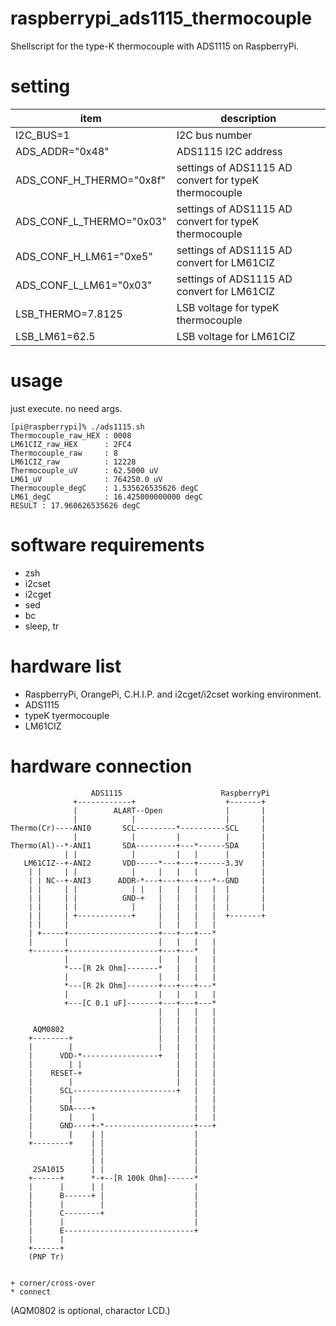 # raspberrypi_ads1115_thermocouple
Shellscript for the type-K thermocouple with ADS1115 on RaspberryPi.

# setting
|item|description|
|---|---|
|I2C_BUS=1|I2C bus number|
|ADS_ADDR="0x48"|ADS1115 I2C address|
|ADS_CONF_H_THERMO="0x8f"|settings of ADS1115 AD convert for typeK thermocouple|
|ADS_CONF_L_THERMO="0x03"|settings of ADS1115 AD convert for typeK thermocouple|
|ADS_CONF_H_LM61="0xe5"|settings of ADS1115 AD convert for LM61CIZ|
|ADS_CONF_L_LM61="0x03"|settings of ADS1115 AD convert for LM61CIZ|
|LSB_THERMO=7.8125|LSB voltage for typeK thermocouple|
|LSB_LM61=62.5|LSB voltage for LM61CIZ|

# usage
just execute. no need args.

    [pi@raspberrypi]% ./ads1115.sh
    Thermocouple_raw_HEX : 0008
    LM61CIZ_raw_HEX      : 2FC4
    Thermocouple_raw     : 8
    LM61CIZ_raw          : 12228
    Thermocouple_uV      : 62.5000 uV
    LM61_uV              : 764250.0 uV
    Thermocouple_degC    : 1.535626535626 degC
    LM61_degC            : 16.425000000000 degC
    RESULT : 17.960626535626 degC

# software requirements
* zsh
* i2cset
* i2cget
* sed
* bc
* sleep, tr

# hardware list
* RaspberryPi, OrangePi, C.H.I.P. and i2cget/i2cset working environment.
* ADS1115
* typeK tyermocouple
* LM61CIZ

# hardware connection
                      ADS1115                      RaspberryPi
                  +------------+                    +-------+
                  |        ALART--Open              |       |
                  |            |                    |       |
    Thermo(Cr)----ANI0       SCL---------*----------SCL     |
                  |            |         |          |       |
    Thermo(Al)--*-ANI1       SDA---------+---*------SDA     |
                | |            |         |   |      |       |
       LM61CIZ--+-ANI2       VDD-----*---+---+------3.3V    |
        | |     | |            |     |   |   |      |       |
        | | NC--+-ANI3      ADDR-*---+---+---+---*--GND     |
        | |     | |            | |   |   |   |   |  |       |
        | |     | |          GND-+   |   |   |   |  |       |
        | |     | |            |     |   |   |   |  |       |
        | |     | +------------+     |   |   |   |  +-------+
        | |     |                    |   |   |   |
        | +-----+--------------------+---+---+---*
        |       |                    |   |   |   |
        +-------+--------------------+---+---*   |
                |                    |   |   |   |
                *---[R 2k Ohm]-------*   |   |   |
                |                    |   |   |   |
                *---[R 2k Ohm]-------+---+---+---*
                |                    |   |   |   |
                +---[C 0.1 uF]-------+---+---+---*
                                     |   |   |   |
                                     |   |   |   |
         AQM0802                     |   |   |   |
        +--------+                   |   |   |   |
        |        |                   |   |   |   |
        |      VDD-*-----------------+   |   |   |
        |        | |                     |   |   |
        |    RESET-+                     |   |   |
        |        |                       |   |   |
        |      SCL-----------------------+   |   |
        |        |                           |   |
        |      SDA----+                      |   |
        |        |    |                      |   |
        |      GND----+-*--------------------+---+
        |        |    | |                    |
        +--------+    | |                    |
                      | |                    |
                      | |                    |
         2SA1015      | |                    |
        +------+      *-+--[R 100k Ohm]------*
        |      |      | |                    |
        |      B------+ |                    |
        |      |        |                    |
        |      C--------+                    |
        |      |                             |
        |      E-----------------------------+
        |      |
        +------+
        (PNP Tr)
    
    
    + corner/cross-over
    * connect
(AQM0802 is optional, charactor LCD.)
